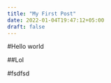 ```yaml
---
title: "My First Post"
date: 2022-01-04T19:47:12+05:00
draft: false
---
```


#Hello world

##Lol

#fsdfsd